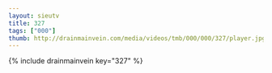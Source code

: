 ```yaml
--- 
layout: sieutv
title: 327
tags: ["000"]
thumb: http://drainmainvein.com/media/videos/tmb/000/000/327/player.jpg
---
```

{% include drainmainvein key="327" %} 
